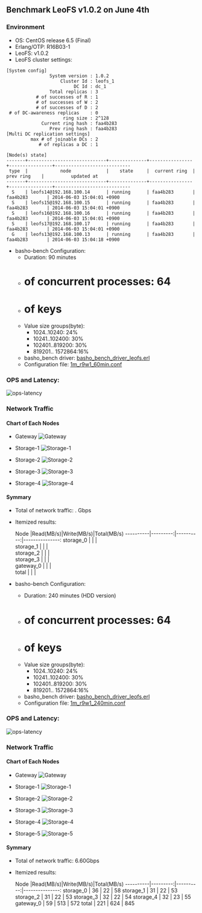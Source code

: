 ## Benchmark LeoFS v1.0.2 on June 4th

### Environment

* OS: CentOS release 6.5 (Final)
* Erlang/OTP: R16B03-1
* LeoFS: v1.0.2
* LeoFS cluster settings:

```
[System config]
                System version : 1.0.2
                    Cluster Id : leofs_1
                         DC Id : dc_1
                Total replicas : 3
           # of successes of R : 1
           # of successes of W : 2
           # of successes of D : 2
 # of DC-awareness replicas    : 0
                     ring size : 2^128
             Current ring hash : faa4b283
                Prev ring hash : faa4b283
[Multi DC replication settings]
         max # of joinable DCs : 2
            # of replicas a DC : 1

[Node(s) state]
-------+-----------------------------+--------------+----------------+----------------+----------------------------
 type  |            node             |    state     |  current ring  |   prev ring    |          updated at
-------+-----------------------------+--------------+----------------+----------------+----------------------------
  S    | leofs14@192.168.100.14      | running      | faa4b283       | faa4b283       | 2014-06-03 15:04:01 +0900
  S    | leofs15@192.168.100.15      | running      | faa4b283       | faa4b283       | 2014-06-03 15:04:01 +0900
  S    | leofs16@192.168.100.16      | running      | faa4b283       | faa4b283       | 2014-06-03 15:04:01 +0900
  S    | leofs17@192.168.100.17      | running      | faa4b283       | faa4b283       | 2014-06-03 15:04:01 +0900
  G    | leofs13@192.168.100.13      | running      | faa4b283       | faa4b283       | 2014-06-03 15:04:18 +0900
```

* basho-bench Configuration:
    * Duration: 90 minutes
    * # of concurrent processes: 64
    * # of keys
    * Value size groups(byte):
        *   1024..10240:   24%
        *  10241..102400:  30%
        * 102401..819200:  30%
        * 819201.. 1572864:16%
    * basho_bench driver: [basho_bench_driver_leofs.erl](https://github.com/leo-project/leofs/blob/develop/test/src/basho_bench_driver_leofs.erl)
    * Configuration file: [1m_r9w1_60min.conf](tests/1m_r9w1_60min/20140604_094456/1m_r9w1_60min.conf)

### OPS and Latency:

![ops-latency](tests/1m_r9w1_60min/20140604_094456/summary.png)

### Network Traffic
#### Chart of Each Nodes

* Gateway
![Gateway]()

* Storage-1
![Storage-1]()

* Storage-2
![Storage-2]()

* Storage-3
![Storage-3]()

* Storage-4
![Storage-4]()


#### Symmary

* Total of network traffic:  .  Gbps
* Itemized results:

   Node   |Read(MB/s)|Write(MB/s)|Total(MB/s)
----------|---------:|----------:|---------------:
storage_0 |          |           |         
storage_1 |          |           |         
storage_2 |          |           |         
storage_3 |          |           |         
gateway_0 |          |           |         
total     |          |           |         

* basho-bench Configuration:
    * Duration: 240 minutes (HDD version)
    * # of concurrent processes: 64
    * # of keys
    * Value size groups(byte):
        *   1024..10240:   24%
        *  10241..102400:  30%
        * 102401..819200:  30%
        * 819201.. 1572864:16%
    * basho_bench driver: [basho_bench_driver_leofs.erl](https://github.com/leo-project/leofs/blob/develop/test/src/basho_bench_driver_leofs.erl)
    * Configuration file: [1m_r9w1_240min.conf](tests/1m_r9w1_240min/20140604_143332/1m_r9w1_240min.conf)

### OPS and Latency:

![ops-latency](tests/1m_r9w1_240min/20140604_143332/summary.png)

### Network Traffic
#### Chart of Each Nodes

* Gateway
![Gateway](tests/1m_r9w1_240min/leofs13_20140604_143322/sar_1_20140604_143322.png_p1p1-if1.png)

* Storage-1
![Storage-1](tests/1m_r9w1_240min/leofs14_20140604_143249/sar_3_20140604_143249.png_p1p1-if1.png)

* Storage-2
![Storage-2](tests/1m_r9w1_240min/leofs15_20140604_143248/sar_3_20140604_143248.png_p1p1-if1.png)

* Storage-3
![Storage-3](tests/1m_r9w1_240min/leofs16_20140604_143243/sar_3_20140604_143243.png_p1p1-if1.png)

* Storage-4
![Storage-4](tests/1m_r9w1_240min/leofs17_20140604_143248/sar_3_20140604_143248.png_p1p1-if1.png)

* Storage-5
![Storage-5](tests/1m_r9w1_240min/leofs18_20140604_143242/sar_2_20140604_143242.png_p1p1-if1.png)


#### Symmary

* Total of network traffic: 6.60Gbps
* Itemized results:

   Node   |Read(MB/s)|Write(MB/s)|Total(MB/s)
----------|---------:|----------:|---------------:
storage_0 |       36 |        22 |        58
storage_1 |       31 |        22 |        53
storage_2 |       31 |        22 |        53
storage_3 |       32 |        22 |        54
storage_4 |       32 |        23 |        55
gateway_0 |       59 |       513 |       572
total     |      221 |       624 |       845

